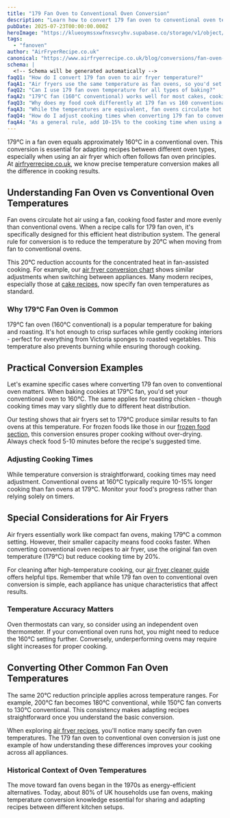```yaml
---
title: "179 Fan Oven to Conventional Oven Conversion"
description: "Learn how to convert 179 fan oven to conventional oven temps for perfect baking every time with our easy temperature guide."
pubDate: 2025-07-23T00:00:00.000Z
heroImage: "https://klueoymssxwfnxsvcyhv.supabase.co/storage/v1/object/public/Shmucket/179-fan-oven-to-conventional-oven-conversion.png"
tags:
  - "fanoven"
author: "AirFryerRecipe.co.uk"
canonical: "https://www.airfryerrecipe.co.uk/blog/conversions/fan-oven-to-conventional-oven/179-fan-oven-to-conventional-oven-conversion"
schema: |
  <!-- Schema will be generated automatically -->
faqQ1: "How do I convert 179 fan oven to air fryer temperature?"
faqA1: "Air fryers use the same temperature as fan ovens, so you'd set your air fryer to 179°C. However, reduce cooking time by about 20% as air fryers cook faster due to their compact size and efficient air circulation."
faqQ2: "Can I use 179 fan oven temperature for all types of baking?"
faqA2: "179°C fan (160°C conventional) works well for most cakes, cookies, and pastries. However, delicate items like meringues may need lower temperatures, while bread often requires higher heat. Always check specific recipe recommendations."
faqQ3: "Why does my food cook differently at 179 fan vs 160 conventional?"
faqA3: "While the temperatures are equivalent, fan ovens circulate hot air more efficiently, leading to faster, more even cooking. Conventional ovens may have hot spots and take longer to reach the desired internal food temperature."
faqQ4: "How do I adjust cooking times when converting 179 fan to conventional oven?"
faqA4: "As a general rule, add 10-15% to the cooking time when using a conventional oven at 160°C instead of a 179°C fan oven. However, always check food regularly as oven performance varies, and visual cues are most reliable."
---
```

<p>179°C in a fan oven equals approximately 160°C in a conventional oven. This conversion is essential for adapting recipes between different oven types, especially when using an air fryer which often follows fan oven principles. At <a href=https://www.airfryerrecipe.co.uk>airfryerrecipe.co.uk</a>, we know precise temperature conversion makes all the difference in cooking results.</p>

<h2>Understanding Fan Oven vs Conventional Oven Temperatures</h2>
<p>Fan ovens circulate hot air using a fan, cooking food faster and more evenly than conventional ovens. When a recipe calls for 179 fan oven, it's specifically designed for this efficient heat distribution system. The general rule for conversion is to reduce the temperature by 20°C when moving from fan to conventional ovens.</p>
<p>This 20°C reduction accounts for the concentrated heat in fan-assisted cooking. For example, our <a href=https://www.airfryerrecipe.co.uk/air-fryer-conversion-chart>air fryer conversion chart</a> shows similar adjustments when switching between appliances. Many modern recipes, especially those at <a href=https://www.airfryerrecipe.co.uk/recipe-category/cakes>cake recipes</a>, now specify fan oven temperatures as standard.</p>

<h3>Why 179°C Fan Oven is Common</h3>
<p>179°C fan oven (160°C conventional) is a popular temperature for baking and roasting. It's hot enough to crisp surfaces while gently cooking interiors - perfect for everything from Victoria sponges to roasted vegetables. This temperature also prevents burning while ensuring thorough cooking.</p>

<h2>Practical Conversion Examples</h2>
<p>Let's examine specific cases where converting 179 fan oven to conventional oven matters. When baking cookies at 179°C fan, you'd set your conventional oven to 160°C. The same applies for roasting chicken - though cooking times may vary slightly due to different heat distribution.</p>
<p>Our testing shows that air fryers set to 179°C produce similar results to fan ovens at this temperature. For frozen foods like those in our <a href=https://www.airfryerrecipe.co.uk/recipe-category/frozen-foods>frozen food section</a>, this conversion ensures proper cooking without over-drying. Always check food 5-10 minutes before the recipe's suggested time.</p>

<h3>Adjusting Cooking Times</h3>
<p>While temperature conversion is straightforward, cooking times may need adjustment. Conventional ovens at 160°C typically require 10-15% longer cooking than fan ovens at 179°C. Monitor your food's progress rather than relying solely on timers.</p>

<h2>Special Considerations for Air Fryers</h2>
<p>Air fryers essentially work like compact fan ovens, making 179°C a common setting. However, their smaller capacity means food cooks faster. When converting conventional oven recipes to air fryer, use the original fan oven temperature (179°C) but reduce cooking time by 20%.</p>
<p>For cleaning after high-temperature cooking, our <a href=https://www.airfryerrecipe.co.uk/air-fryer-cleaner>air fryer cleaner guide</a> offers helpful tips. Remember that while 179 fan oven to conventional oven conversion is simple, each appliance has unique characteristics that affect results.</p>

<h3>Temperature Accuracy Matters</h3>
<p>Oven thermostats can vary, so consider using an independent oven thermometer. If your conventional oven runs hot, you might need to reduce the 160°C setting further. Conversely, underperforming ovens may require slight increases for proper cooking.</p>

<h2>Converting Other Common Fan Oven Temperatures</h2>
<p>The same 20°C reduction principle applies across temperature ranges. For example, 200°C fan becomes 180°C conventional, while 150°C fan converts to 130°C conventional. This consistency makes adapting recipes straightforward once you understand the basic conversion.</p>
<p>When exploring <a href=https://www.airfryerrecipe.co.uk/recipes>air fryer recipes</a>, you'll notice many specify fan oven temperatures. The 179 fan oven to conventional oven conversion is just one example of how understanding these differences improves your cooking across all appliances.</p>

<h3>Historical Context of Oven Temperatures</h3>
<p>The move toward fan ovens began in the 1970s as energy-efficient alternatives. Today, about 80% of UK households use fan ovens, making temperature conversion knowledge essential for sharing and adapting recipes between different kitchen setups.</p>
